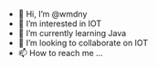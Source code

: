 - 👋 Hi, I’m @wmdny
- 👀 I’m interested in IOT
- 🌱 I’m currently learning Java
- 💞️ I’m looking to collaborate on IOT
- 📫 How to reach me ...

<!---
wmdny/wmdny is a ✨ special ✨ repository because its `README.md` (this file) appears on your GitHub profile.
You can click the Preview link to take a look at your changes.
--->
